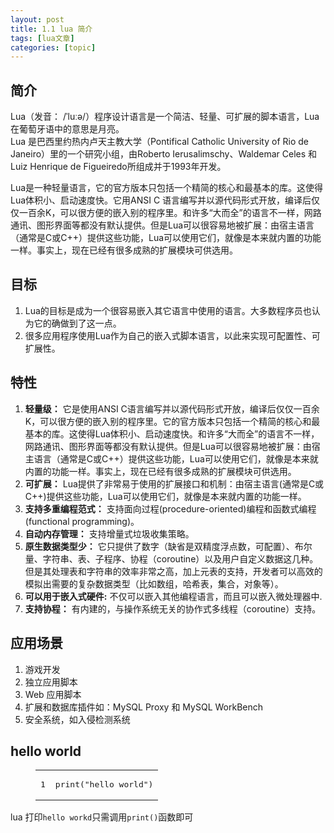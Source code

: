 ```yaml
---
layout: post
title: 1.1 lua 简介 
tags: [lua文章]
categories: [topic]
---
```

<h2 id="简介"><a href="#简介" class="headerlink" title="简介"></a>简介</h2><p>Lua（发音： /ˈluːə/）程序设计语言是一个简洁、轻量、可扩展的脚本语言，Lua在葡萄牙语中的意思是月亮。<br/>Lua 是巴西里约热内卢天主教大学（Pontifical Catholic University of Rio de Janeiro）里的一个研究小组，由Roberto Ierusalimschy、Waldemar Celes 和 Luiz Henrique de Figueiredo所组成并于1993年开发。</p>
<p>Lua是一种轻量语言，它的官方版本只包括一个精简的核心和最基本的库。这使得Lua体积小、启动速度快。它用ANSI C 语言编写并以源代码形式开放，编译后仅仅一百余K，可以很方便的嵌入别的程序里。和许多“大而全”的语言不一样，网路通讯、图形界面等都没有默认提供。但是Lua可以很容易地被扩展：由宿主语言（通常是C或C++）提供这些功能，Lua可以使用它们，就像是本来就内置的功能一样。事实上，现在已经有很多成熟的扩展模块可供选用。</p>
<h2 id="目标"><a href="#目标" class="headerlink" title="目标"></a>目标</h2><ol>
<li>Lua的目标是成为一个很容易嵌入其它语言中使用的语言。大多数程序员也认为它的确做到了这一点。</li>
<li>很多应用程序使用Lua作为自己的嵌入式脚本语言，以此来实现可配置性、可扩展性。</li>
</ol>
<h2 id="特性"><a href="#特性" class="headerlink" title="特性"></a>特性</h2><ol>
<li><strong>轻量级：</strong> 它是使用ANSI C语言编写并以源代码形式开放，编译后仅仅一百余K，可以很方便的嵌入别的程序里。它的官方版本只包括一个精简的核心和最基本的库。这使得Lua体积小、启动速度快。和许多“大而全”的语言不一样，网路通讯、图形界面等都没有默认提供。但是Lua可以很容易地被扩展：由宿主语言（通常是C或C++）提供这些功能，Lua可以使用它们，就像是本来就内置的功能一样。事实上，现在已经有很多成熟的扩展模块可供选用。</li>
<li><strong>可扩展：</strong> Lua提供了非常易于使用的扩展接口和机制：由宿主语言(通常是C或C++)提供这些功能，Lua可以使用它们，就像是本来就内置的功能一样。</li>
<li><strong>支持多重编程范式：</strong> 支持面向过程(procedure-oriented)编程和函数式编程(functional programming)。</li>
<li><strong>自动内存管理：</strong> 支持增量式垃圾收集策略。</li>
<li><strong>原生数据类型少：</strong> 它只提供了数字（缺省是双精度浮点数，可配置）、布尔量、字符串、表、子程序、协程（coroutine）以及用户自定义数据这几种。但是其处理表和字符串的效率非常之高，加上元表的支持，开发者可以高效的模拟出需要的复杂数据类型（比如数组，哈希表，集合，对象等）。</li>
<li><strong>可以用于嵌入式硬件:</strong> 不仅可以嵌入其他编程语言，而且可以嵌入微处理器中.</li>
<li><strong>支持协程：</strong> 有内建的，与操作系统无关的协作式多线程（coroutine）支持。</li>
</ol>
<h2 id="应用场景"><a href="#应用场景" class="headerlink" title="应用场景"></a>应用场景</h2><ol>
<li>游戏开发</li>
<li>独立应用脚本</li>
<li>Web 应用脚本</li>
<li>扩展和数据库插件如：MySQL Proxy 和 MySQL WorkBench</li>
<li>安全系统，如入侵检测系统</li>
</ol>
<h2 id="hello-world"><a href="#hello-world" class="headerlink" title="hello world"></a>hello world</h2><figure class="highlight lua"><table><tbody><tr><td class="gutter"><pre><span class="line">1</span><br/></pre></td><td class="code"><pre><span class="line"><span class="built_in">print</span>(<span class="string">&#34;hello world&#34;</span>)</span><br/></pre></td></tr></tbody></table></figure>
<p>lua 打印<code>hello workd</code>只需调用<code>print()</code>函数即可</p>